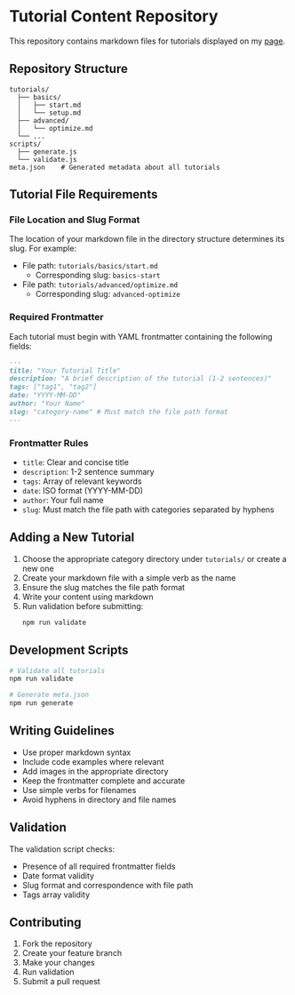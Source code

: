 # Tutorial Content Repository

This repository contains markdown files for tutorials displayed on my [page](https://alisadariana.github.io/).

## Repository Structure

```
tutorials/
  ├── basics/
  │   ├── start.md
  │   └── setup.md
  ├── advanced/
  │   └── optimize.md
  └── ...
scripts/
  ├── generate.js
  └── validate.js
meta.json    # Generated metadata about all tutorials
```

## Tutorial File Requirements

### File Location and Slug Format

The location of your markdown file in the directory structure determines its slug. For example:

- File path: `tutorials/basics/start.md`
  - Corresponding slug: `basics-start`
- File path: `tutorials/advanced/optimize.md`
  - Corresponding slug: `advanced-optimize`

### Required Frontmatter

Each tutorial must begin with YAML frontmatter containing the following fields:

```md
---
title: "Your Tutorial Title"
description: "A brief description of the tutorial (1-2 sentences)"
tags: ["tag1", "tag2"]
date: "YYYY-MM-DD"
author: "Your Name"
slug: "category-name" # Must match the file path format
---
```

### Frontmatter Rules

- `title`: Clear and concise title
- `description`: 1-2 sentence summary
- `tags`: Array of relevant keywords
- `date`: ISO format (YYYY-MM-DD)
- `author`: Your full name
- `slug`: Must match the file path with categories separated by hyphens

## Adding a New Tutorial

1. Choose the appropriate category directory under `tutorials/` or create a new one
2. Create your markdown file with a simple verb as the name
3. Ensure the slug matches the file path format
4. Write your content using markdown
5. Run validation before submitting:
   ```bash
   npm run validate
   ```

## Development Scripts

```bash
# Validate all tutorials
npm run validate

# Generate meta.json
npm run generate
```

## Writing Guidelines

- Use proper markdown syntax
- Include code examples where relevant
- Add images in the appropriate directory
- Keep the frontmatter complete and accurate
- Use simple verbs for filenames
- Avoid hyphens in directory and file names

## Validation

The validation script checks:

- Presence of all required frontmatter fields
- Date format validity
- Slug format and correspondence with file path
- Tags array validity

## Contributing

1. Fork the repository
2. Create your feature branch
3. Make your changes
4. Run validation
5. Submit a pull request
